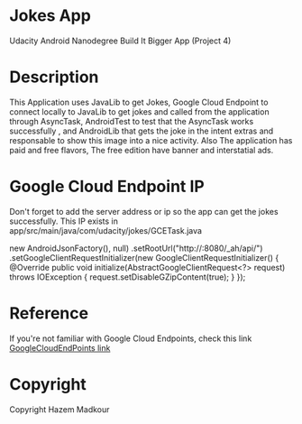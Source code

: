 # Jokes App
Udacity Android Nanodegree Build It Bigger App (Project 4)

# Description
This Application uses JavaLib to get Jokes, Google Cloud Endpoint to connect locally to JavaLib to get jokes and called from the application through AsyncTask, AndroidTest to test that the AsyncTask works successfully , and AndroidLib that gets the joke in the intent extras and responsable to show this image into a nice activity.
Also The application has paid and free flavors, The free edition have banner and interstatial ads.

# Google Cloud Endpoint IP
Don't forget to add the server address or ip so the app can get the jokes successfully.
This IP exists in app/src/main/java/com/udacity/jokes/GCETask.java

 new AndroidJsonFactory(), null)
                    .setRootUrl("http://<IP>:8080/_ah/api/")
                    .setGoogleClientRequestInitializer(new GoogleClientRequestInitializer() {
                        @Override
                        public void initialize(AbstractGoogleClientRequest<?> request) throws IOException {
                            request.setDisableGZipContent(true);
                        }
                    });
                    
# Reference
If you're not familiar with Google Cloud Endpoints, check this link
[GoogleCloudEndPoints link](https://github.com/GoogleCloudPlatform/gradle-appengine-templates/tree/master/HelloEndpoints)

# Copyright
Copyright Hazem Madkour
